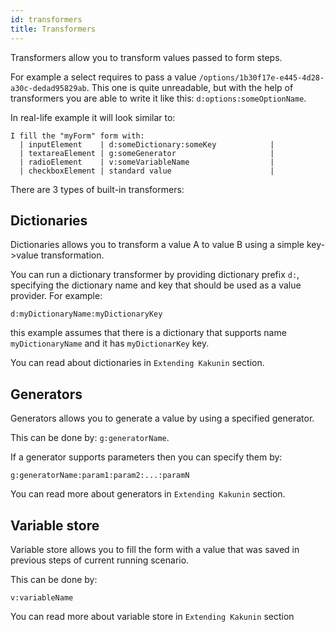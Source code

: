 ```yaml
---
id: transformers
title: Transformers
---
```


Transformers allow you to transform values passed to form steps.

For example a select requires to pass a value `/options/1b30f17e-e445-4d28-a30c-dedad95829ab`. This one is quite unreadable, but with the help of transformers you are
able to write it like this: `d:options:someOptionName`.

In real-life example it will look similar to:

```gherkin 
I fill the "myForm" form with:
  | inputElement    | d:someDictionary:someKey            |
  | textareaElement | g:someGenerator                     |
  | radioElement    | v:someVariableName                  |
  | checkboxElement | standard value                      |
```

There are 3 types of built-in transformers:

## Dictionaries

Dictionaries allows you to transform a value A to value B using a simple key->value transformation.

You can run a dictionary transformer by providing dictionary prefix `d:`, specifying the dictionary name and key that should be used as a value provider. For example:

`d:myDictionaryName:myDictionaryKey`

this example assumes that there is a dictionary that supports name `myDictionaryName` and it has `myDictionarKey` key.

You can read about dictionaries in `Extending Kakunin` section.

## Generators

Generators allows you to generate a value by using a specified generator.

This can be done by: `g:generatorName`.

If a generator supports parameters then you can specify them by:

`g:generatorName:param1:param2:...:paramN`

You can read more about generators in `Extending Kakunin` section.

## Variable store

Variable store allows you to fill the form with a value that was saved in previous steps of current running scenario.

This can be done by:

`v:variableName`

You can read more about variable store in `Extending Kakunin` section
